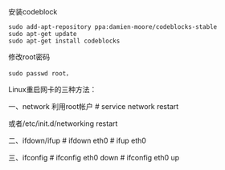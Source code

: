 安装codeblock

```
sudo add-apt-repository ppa:damien-moore/codeblocks-stable
sudo apt-get update
sudo apt-get install codeblocks
```

修改root密码

```
sudo passwd root，
```

Linux重启网卡的三种方法：


一、network
利用root帐户
\# service network restart

或者/etc/init.d/networking restart


二、ifdown/ifup
\# ifdown eth0
\# ifup eth0

三、ifconfig
\# ifconfig eth0 down
\# ifconfig eth0 up